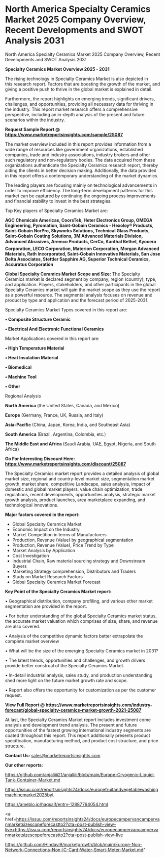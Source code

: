 # North America Specialty Ceramics Market 2025 Company Overview, Recent Developments and SWOT Analysis 2031
 North America Specialty Ceramics Market 2025 Company Overview, Recent Developments and SWOT Analysis 2031

<Strong> Specialty Ceramics Market Overview 2025 - 2031</strong>

The rising technology in Specialty Ceramics Market is also depicted in this research report. Factors that are boosting the growth of the market, and giving a positive push to thrive in the global market is explained in detail.

Furthermore, the report highlights on emerging trends, significant drivers, challenges, and opportunities, providing all necessary data for thriving in the industry. This report market research offers a comprehensive perspective, including an in-depth analysis of the present and future scenarios within the industry.

<strong>Request Sample Report @ <a href=https://www.marketreportsinsights.com/sample/25087>https://www.marketreportsinsights.com/sample/25087</a></strong>

The market overview included in this report provides information from a wide range of resources like government organizations, established companies, trade and industry associations, industry brokers and other such regulatory and non-regulatory bodies. The data acquired from these organizations authenticate the Specialty Ceramics research report, thereby aiding the clients in better decision making. Additionally, the data provided in this report offers a contemporary understanding of the market dynamics.

The leading players are focusing mainly on technological advancements in order to improve efficiency. The long-term development patterns for this market can be captured by continuing the ongoing process improvements and financial stability to invest in the best strategies.

Top Key players of Specialty Ceramics Market are:

<strong>AGC Chemicals Americas, CoorsTek, Heter Electronics Group, OMEGA Engineering, Pyromation, Saint-Gobain Ceramics - Hexoloy® Products, Saint-Gobain NorPro, Skyworks Solutions, Technical Glass Products, Saint-Gobain Coating Solutions, 3M Advanced Materials Division, Advanced Abrasives, Aremco Products, CerCo, Kanthal Bethel, Kyocera Corporation, LECO Corporation, Materion Corporation, Morgan Advanced Materials, Rath Incorporated, Saint-Gobain Innovative Materials, San Jose Delta Associates, Stettler Sapphire AG, Superior Technical Ceramics, Accuratus Corporation</strong>

<strong><b>Global Specialty Ceramics Market Scope and Size:</b></strong>
The Specialty Ceramics market is declared segment by company, region (country), type, and application. Players, stakeholders, and other participants in the global Specialty Ceramics market will gain the market scope as they use the report as a powerful resource. The segmental analysis focuses on revenue and product by type and application and the forecast period of 2025-2031.

Specialty Ceramics Market Types covered in this report are:

<strong>• Composite Structure Ceramic

• Electrical And Electronic Functional Ceramics</strong>

Market Applications covered in this report are:

<strong>• High Temperature Material

• Heat Insulation Material

• Biomedical

• Machine Tool

• Other</strong> 

Regional Analysis

<strong>North America</strong> (the United States, Canada, and Mexico)

<strong>Europe</strong> (Germany, France, UK, Russia, and Italy)

<strong>Asia-Pacific</strong> (China, Japan, Korea, India, and Southeast Asia)

<strong>South America</strong> (Brazil, Argentina, Colombia, etc.)

<strong>The Middle East and Africa</strong> (Saudi Arabia, UAE, Egypt, Nigeria, and South Africa)

<strong>Go For Interesting Discount Here: <a href=https://www.marketreportsinsights.com/discount/25087>https://www.marketreportsinsights.com/discount/25087</a></strong>

The Specialty Ceramics market report provides a detailed analysis of global market size, regional and country-level market size, segmentation market growth, market share, competitive Landscape, sales analysis, impact of domestic and global market players, value chain optimization, trade regulations, recent developments, opportunities analysis, strategic market growth analysis, product launches, area marketplace expanding, and technological innovations.

<strong><b>Major factors covered in the report:</b></strong>
<ul>
  <li>Global Specialty Ceramics Market </li>
  <li>Economic Impact on the Industry</li>
  <li>Market Competition in terms of Manufacturers</li>
  <li>Production, Revenue (Value) by geographical segmentation</li>
  <li>Production, Revenue (Value), Price Trend by Type</li>
  <li>Market Analysis by Application</li>
  <li>Cost Investigation</li>
  <li>Industrial Chain, Raw material sourcing strategy and Downstream Buyers</li>
  <li>Marketing Strategy comprehension, Distributors and Traders</li>
  <li>Study on Market Research Factors</li>
  <li>Global Specialty Ceramics Market Forecast</li>
</ul>

<strong><b>Key Point of the Specialty Ceramics Market report:</b></strong>

• Geographical distribution, company profiling, and various other market segmentation are provided in the report.

• For better understanding of the global Specialty Ceramics market status, the accurate market valuation which comprises of size, share, and revenue are also covered.

• Analysis of the competitive dynamic factors better extrapolate the complete market overview

• What will be the size of the emerging Specialty Ceramics market in 2031?

• The latest trends, opportunities and challenges, and growth drivers provide better construal of the Specialty Ceramics Market.

• In-detail industrial analysis, sales study, and production understanding shed more light on the future market growth rate and scope.

• Report also offers the opportunity for customization as per the customer request.

<strong><b>View Full Report @ <a href=https://www.marketreportsinsights.com/industry-forecast/global-specialty-ceramics-market-growth-2021-25087>https://www.marketreportsinsights.com/industry-forecast/global-specialty-ceramics-market-growth-2021-25087</a></b></strong>


At last, the Specialty Ceramics Market report includes investment come analysis and development trend analysis. The present and future opportunities of the fastest growing international industry segments are coated throughout this report. This report additionally presents product specification, manufacturing method, and product cost structure, and price structure.

<strong>Contact Us:</strong>
sales@marketreportsinsights.com

<strong>Our other reports:</strong>

<a href=https://github.com/anjaliiii21/anjaliiii/blob/main/Europe-Cryogenic-Liquid-Tank-Container-Market.md>https://github.com/anjaliiii21/anjaliiii/blob/main/Europe-Cryogenic-Liquid-Tank-Container-Market.md</a>

<a href=https://issuu.com/reportsinsights24/docs/europefruitandvegetablewashingmachinemarket2025byt>https://issuu.com/reportsinsights24/docs/europefruitandvegetablewashingmachinemarket2025byt</a>

<a href=https://ameblo.jp/haqsaif/entry-12887794054.html>https://ameblo.jp/haqsaif/entry-12887794054.html</a>

<a href=https://issuu.com/reportsinsights24/docs/europecampervancampervanmarketsizescopeforecastto2?cta=post-publish-view-live>https://issuu.com/reportsinsights24/docs/europecampervancampervanmarketsizescopeforecastto2?cta=post-publish-view-live</a>

<a href=https://github.com/Hindavi9/marketgrowth/blob/main/Europe-Non-Network-Connections-Non-IC-Card-Water-Smart-Meter-Market.md>https://github.com/Hindavi9/marketgrowth/blob/main/Europe-Non-Network-Connections-Non-IC-Card-Water-Smart-Meter-Market.md</a>"
